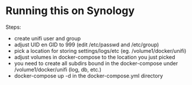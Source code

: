 # Running this on Synology
Steps: 
- create unifi user and group
- adjust UID en GID to  999 (edit /etc/passwd and /etc/group)
- pick a location for storing settings/logs/etc (eg. /volume1/docker/unifi)
- adjust volumes in docker-compose to the location you just picked
- you need to create all subdirs bound in the docker-compose under /volume1/docker/unifi (log, db, etc.)
- docker-compose up -d in the docker-compose.yml directory
